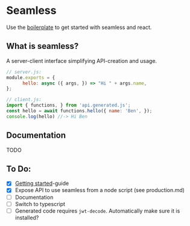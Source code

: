# Seamless

Use the [boilerplate](https://github.com/maekoos/seamless-boilerplate) to get
started with seamless and react.

## What is seamless?
A server-client interface simplifying API-creation and usage.

```js
// server.js:
module.exports = {
      hello: async ({ args, }) => "Hi " + args.name,
};

// client.js:
import { functions, } from 'api.generated.js';
const hello = await functions.hello({ name: 'Ben', });
console.log(hello) //-> Hi Ben
```

## Documentation
TODO

## To Do:

- [x] [Getting started](https://github.com/maekoos/seamless-boilerplate)-guide
- [x] Expose API to use seamless from a node script (see production.md)
- [ ] Documentation
- [ ] Switch to typescript
- [ ] Generated code requires `jwt-decode`. Automatically make sure it is
      installed?

